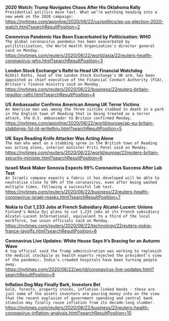 **2020 Watch: Trump Navigates Chaos After His Oklahoma Rally**\
`Presidential politics move fast. What we’re watching heading into a new week on the 2020 campaign:`\
https://nytimes.com/aponline/2020/06/22/us/politics/ap-us-election-2020-watch.html?searchResultPosition=2

**Coronvirus Pandemic Has Been Exacerbated by Politicisation: WHO**\
`The global coronavirus pandemic has been exacerbated by polititicisation, the World Health Organization's director general said on Monday. `\
https://nytimes.com/reuters/2020/06/22/world/asia/22reuters-health-coronavirus-who.html?searchResultPosition=3

**London Stock Exchange's Rathi to Head UK Financial Watchdog**\
`Nikhil Rathi, head of the London Stock Exchange's UK arm, has been appointed as chief executive of the Financial Conduct Authority (FCA), Britain's finance ministry said on Monday.`\
https://nytimes.com/reuters/2020/06/22/business/22reuters-britain-regultor-rathi.html?searchResultPosition=4

**US Ambassador Confirms American Among UK Terror Victims**\
`An American man was among the three victims stabbed to death in a park in the English town of Reading that is being treated as a terror attack, the U.S. ambassador to Britain confirmed Monday.`\
https://nytimes.com/aponline/2020/06/22/world/europe/ap-eu-britain-stabbings-1st-ld-writethru.html?searchResultPosition=5

**UK Says Reading Knife Attacker Was Acting Alone**\
`The man who went on a stabbing spree in the British town of Reading was acting alone, interior minister Priti Patel said on Monday. `\
https://nytimes.com/reuters/2020/06/22/world/europe/22reuters-britain-security-minister.html?searchResultPosition=6

**Israeli Mask Maker Sonovia Expects 99% Coronavirus Success After Lab Test**\
`An Israeli company expects a fabric it has developed will be able to neutralise close to 99% of the coronavirus, even after being washed multiple times, following a successful lab test.`\
https://nytimes.com/reuters/2020/06/22/business/22reuters-health-coronavirus-israel-masks.html?searchResultPosition=7

**Nokia to Cut 1,233 Jobs at French Subsidiary Alcatel-Lucent: Unions**\
`Finland's Nokia Oyj plans to cut 1,233 jobs at its French subsidiary Alcatel-Lucent International, equivalent to a third of the local workforce, two union officials said on Monday. `\
https://nytimes.com/reuters/2020/06/22/technology/22reuters-nokia-france-layoffs.html?searchResultPosition=8

**Coronavirus Live Updates: White House Says It’s Bracing for an Autumn Wave**\
`A top official said the Trump administration was working to replenish the medical stockpile as health experts rejected the president’s view of the pandemic. India’s crowded hospitals have been turning people away.`\
https://nytimes.com/2020/06/22/world/coronavirus-live-updates.html?searchResultPosition=9

**Inflation Dog May Finally Bark, Investors Bet**\
`Gold, forests, property stocks, inflation-linked bonds - these are just some of the assets investors are pouring money into on the view that the recent explosion of government spending and central bank stimulus may finally rouse inflation from its decade-long slumber.`\
https://nytimes.com/reuters/2020/06/22/business/22reuters-health-coronavirus-inflation-analysis.html?searchResultPosition=10

